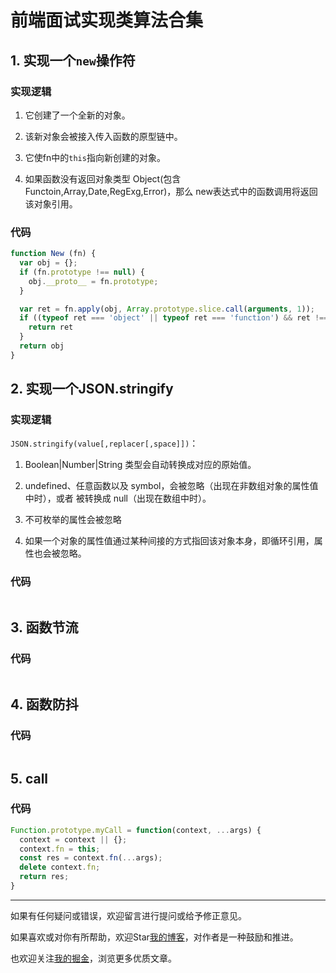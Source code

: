 # 前端面试实现类算法合集

## 1. 实现一个```new```操作符

### 实现逻辑

1. 它创建了一个全新的对象。

2. 该新对象会被接入传入函数的原型链中。

3. 它使fn中的```this```指向新创建的对象。

4. 如果函数没有返回对象类型 Object(包含 Functoin,Array,Date,RegExg,Error)，那么 new表达式中的函数调用将返回该对象引用。

### 代码
```javascript
function New (fn) {
  var obj = {};
  if (fn.prototype !== null) {
    obj.__proto__ = fn.prototype;
  }

  var ret = fn.apply(obj, Array.prototype.slice.call(arguments, 1));
  if ((typeof ret === 'object' || typeof ret === 'function') && ret !== null) {
    return ret 
  }
  return obj
}
```


## 2. 实现一个JSON.stringify 

### 实现逻辑
```JSON.stringify(value[,replacer[,space]])```：

1. Boolean|Number|String 类型会自动转换成对应的原始值。

2. undefined、任意函数以及 symbol，会被忽略（出现在非数组对象的属性值中时），或者
被转换成 null（出现在数组中时）。

3. 不可枚举的属性会被忽略

4. 如果一个对象的属性值通过某种间接的方式指回该对象本身，即循环引用，属性也会被忽略。

### 代码
```javascript

```

## 3. 函数节流
### 代码
```javascript

```

## 4. 函数防抖
### 代码
```javascript

```

## 5. call
### 代码
```javascript
Function.prototype.myCall = function(context, ...args) {
  context = context || {};
  context.fn = this;
  const res = context.fn(...args);
  delete context.fn;
  return res;
}
```
---
如果有任何疑问或错误，欢迎留言进行提问或给予修正意见。

如果喜欢或对你有所帮助，欢迎Star[我的博客](https://github.com/wy2016xiao/blog)，对作者是一种鼓励和推进。

也欢迎关注[我的掘金](https://juejin.im/user/583bbd74ac502e006ea81f99)，浏览更多优质文章。